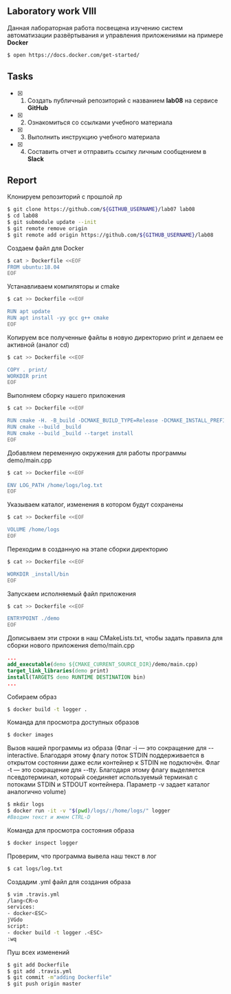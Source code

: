 ## Laboratory work VIII

Данная лабораторная работа посвещена изучению систем автоматизации развёртывания и управления приложениями на примере **Docker**

```sh
$ open https://docs.docker.com/get-started/
```

## Tasks

- [x] 1. Создать публичный репозиторий с названием **lab08** на сервисе **GitHub**
- [x] 2. Ознакомиться со ссылками учебного материала
- [x] 3. Выполнить инструкцию учебного материала
- [x] 4. Составить отчет и отправить ссылку личным сообщением в **Slack**

## Report

Клонируем репозиторий с прошлой лр
```sh
$ git clone https://github.com/${GITHUB_USERNAME}/lab07 lab08
$ cd lab08
$ git submodule update --init
$ git remote remove origin
$ git remote add origin https://github.com/${GITHUB_USERNAME}/lab08
```
Создаем файл для Docker
```sh
$ cat > Dockerfile <<EOF
FROM ubuntu:18.04
EOF
```
Устанавливаем компиляторы и cmake
```sh
$ cat >> Dockerfile <<EOF

RUN apt update
RUN apt install -yy gcc g++ cmake
EOF
```
Копируем все полученные файлы в новую директорию print и делаем ее активной (аналог cd)
```sh
$ cat >> Dockerfile <<EOF

COPY . print/
WORKDIR print
EOF
```
Выполняем сборку нашего приложения
```sh
$ cat >> Dockerfile <<EOF

RUN cmake -H. -B_build -DCMAKE_BUILD_TYPE=Release -DCMAKE_INSTALL_PREFIX=_install
RUN cmake --build _build
RUN cmake --build _build --target install
EOF
```
Добавляем переменную окружения для работы программы demo/main.cpp
```sh
$ cat >> Dockerfile <<EOF

ENV LOG_PATH /home/logs/log.txt
EOF
```
Указываем каталог, изменения в котором будут сохранены
```sh
$ cat >> Dockerfile <<EOF

VOLUME /home/logs
EOF
```
Переходим в созданную на этапе сборки директорию
```sh
$ cat >> Dockerfile <<EOF

WORKDIR _install/bin
EOF
```
Запускаем исполняемый файл приложения
```sh
$ cat >> Dockerfile <<EOF

ENTRYPOINT ./demo
EOF
```
Дописываем эти строки в наш CMakeLists.txt, чтобы задать правила для сборки нового приложения demo/main.cpp
```cmake
...
add_executable(demo ${CMAKE_CURRENT_SOURCE_DIR}/demo/main.cpp)
target_link_libraries(demo print) 
install(TARGETS demo RUNTIME DESTINATION bin)
...
```

Собираем образ
```sh
$ docker build -t logger .
```
Команда для просмотра доступных образов
```sh
$ docker images
```
Вызов нашей программы из образа
(Флаг -i — это сокращение для --interactive. Благодаря этому флагу поток STDIN поддерживается в открытом состоянии даже если контейнер к STDIN не подключён. Флаг -t — это сокращение для --tty. Благодаря этому флагу выделяется псевдотерминал, который соединяет используемый терминал с потоками STDIN и STDOUT контейнера. Параметр -v задает каталог аналогично volume)
```sh
$ mkdir logs
$ docker run -it -v "$(pwd)/logs/:/home/logs/" logger
#Вводим текст и жмем CTRL-D
```
Команда для просмотра состояния образа
```sh
$ docker inspect logger
```
Проверим, что программа вывела наш текст в лог
```sh
$ cat logs/log.txt
```
Создадим .yml файл для создания образа
```sh
$ vim .travis.yml
/lang<CR>o
services:
- docker<ESC>
jVGdo
script:
- docker build -t logger .<ESC>
:wq
```
Пуш всех изменений
```sh
$ git add Dockerfile
$ git add .travis.yml
$ git commit -m"adding Dockerfile"
$ git push origin master
```
